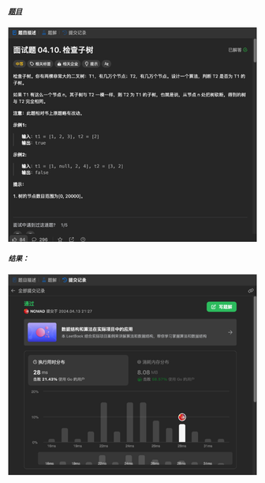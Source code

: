 ##### [题目](https://leetcode.cn/problems/check-subtree-lcci/description/![img.png](img.png))
![pic](img.png)
##### 结果：
![pic](result.png)